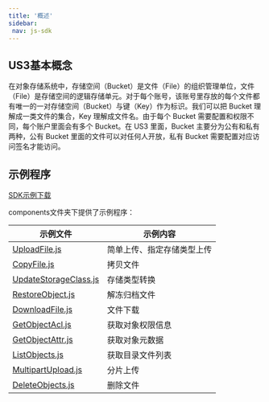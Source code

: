 ```yaml
---
title: '概述'
sidebar:
 nav: js-sdk
---
```


## US3基本概念

在对象存储系统中，存储空间（Bucket）是文件（File）的组织管理单位，文件（File）是存储空间的逻辑存储单元。对于每个账号，该账号里存放的每个文件都有唯一的一对存储空间（Bucket）与键（Key）作为标识。我们可以把 Bucket 理解成一类文件的集合，Key 理解成文件名。由于每个 Bucket 需要配置和权限不同，每个账户里面会有多个 Bucket。在 US3 里面，Bucket 主要分为公有和私有两种，公有 Bucket 里面的文件可以对任何人开放，私有 Bucket 需要配置对应访问签名才能访问。


## 示例程序
[SDK示例下载](https://github.com/ufilesdk-dev/S3-JS-SDK)

components文件夹下提供了示例程序：

| 示例文件 | 示例内容 |
| -------- | -------- |
| [UploadFile.js](https://github.com/summerboy2134/US3-JS-SDK/blob/main/src/components/UploadFile.js) | 简单上传、指定存储类型上传 |
| [CopyFile.js](https://github.com/summerboy2134/US3-JS-SDK/blob/main/src/components/CopyFile.js) | 拷贝文件 |
| [UpdateStorageClass.js](https://github.com/summerboy2134/US3-JS-SDK/blob/main/src/components/UpdateStorageClass.js) | 存储类型转换 |
| [RestoreObject.js](https://github.com/summerboy2134/US3-JS-SDK/blob/main/src/components/RestoreObject.js) | 解冻归档文件 |
| [DownloadFile.js](https://github.com/summerboy2134/US3-JS-SDK/blob/main/src/components/DownloadFile.js) | 文件下载 |
| [GetObjectAcl.js](https://github.com/summerboy2134/US3-JS-SDK/blob/main/src/components/GetObjectAcl.js) | 获取对象权限信息 |
| [GetObjectAttr.js](https://github.com/summerboy2134/US3-JS-SDK/blob/main/src/components/GetObjectAttr.js) | 获取对象元数据 |
| [ListObjects.js](https://github.com/summerboy2134/US3-JS-SDK/blob/main/src/components/ListObjects.js) | 获取目录文件列表 |
| [MultipartUpload.js](https://github.com/summerboy2134/US3-JS-SDK/blob/main/src/components/MultipartUpload.js) | 分片上传 |
| [DeleteObjects.js](https://github.com/summerboy2134/US3-JS-SDK/blob/main/src/components/DeleteObjects.js) | 删除文件 |
